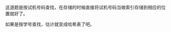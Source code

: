 <!-- date and tags in the next two lines
2017-05-03 19:20:24 +0800
data processing
-->

这道题是按试机号码查找，在存储的时候直接将试机号码当做索引存储到相应的位置就好了。

如果是按学号查找，估计就变成哈希表了吧。
